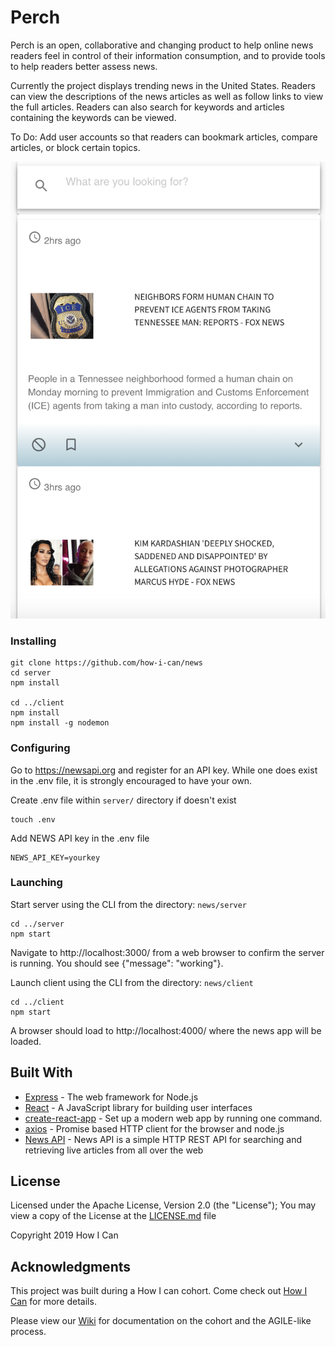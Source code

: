 # Perch

Perch is an open, collaborative and changing product to help online news readers feel in control of their information consumption, and to provide tools to help readers better assess news.

Currently the project displays trending news in the United States. Readers can view the descriptions of the news articles as well as follow links to view the full articles. Readers can also search for keywords and articles containing the keywords can be viewed.

To Do:
Add user accounts so that readers can bookmark articles, compare articles, or block certain topics. 


![Perch Screenshot](PerchScreenshot.png)

### Installing

```
git clone https://github.com/how-i-can/news
cd server
npm install

cd ../client
npm install
npm install -g nodemon
```

### Configuring

Go to https://newsapi.org and register for an API key. While one does exist in the .env file, it is strongly encouraged to have your own.

Create .env file within `server/` directory if doesn't exist

```
touch .env
```

Add NEWS API key in the .env file

```
NEWS_API_KEY=yourkey
```

### Launching

Start server using the CLI from the directory: `news/server`
```
cd ../server
npm start
```

Navigate to http://localhost:3000/ from a web browser to confirm the server is running. You should see {"message": "working"}.

Launch client using the CLI from the directory: `news/client`
```
cd ../client
npm start
```

A browser should load to http://localhost:4000/ where the news app will be loaded.


## Built With

- [Express](https://expressjs.com/en/starter/installing.html) - The web framework for Node.js
- [React](https://reactjs.org/) - A JavaScript library for building user interfaces
- [create-react-app](https://github.com/facebook/create-react-app) - Set up a modern web app by running one command.
- [axios](https://github.com/axios/axios) - Promise based HTTP client for the browser and node.js
- [News API](https://newsapi.org/) - News API is a simple HTTP REST API for searching and retrieving live articles from all over the web

## License 

Licensed under the Apache License, Version 2.0 (the "License");
You may view a copy of the License at the [LICENSE.md](LICENSE.md) file
   
Copyright 2019 How I Can

## Acknowledgments
This project was built during a How I can cohort. Come check out [How I Can](http://howican.tech/)
for more details.

Please view our [Wiki](https://github.com/how-i-can/news/wiki) for documentation on the cohort and the AGILE-like process.


